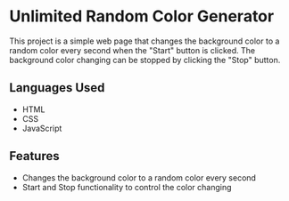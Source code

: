 # Unlimited Random Color Generator

This project is a simple web page that changes the background color to a random color every second when the "Start" button is clicked. The background color changing can be stopped by clicking the "Stop" button.

## Languages Used
- HTML
- CSS
- JavaScript


## Features

- Changes the background color to a random color every second
- Start and Stop functionality to control the color changing


